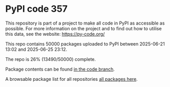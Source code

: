 # PyPI code 357

This repository is part of a project to make all code in PyPI as accessible as possible. For more information 
on the project and to find out how to utilise this data, see the website: https://py-code.org/

This repo contains 50000 packages uploaded to PyPI between 
2025-06-21 13:02 and 2025-06-25 23:12.

The repo is 26% (13490/50000) complete.

Package contents can be found [in the code branch](https://github.com/pypi-data/pypi-mirror-357/tree/code/packages).

A browsable package list for all repositories [all packages here](https://py-code.org/repositories/pypi-mirror-357).


